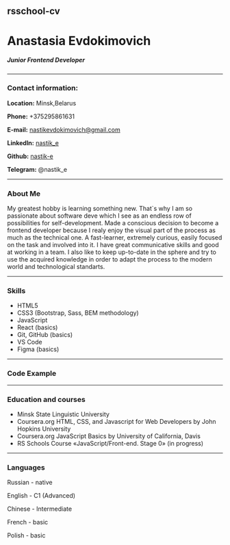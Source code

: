 rsschool-cv
-----
# Anastasia Evdokimovich

##### Junior Frontend Developer
-------

### Contact information:

**Location:** Minsk,Belarus

**Phone:** +375295861631

**E-mail:** nastikevdokimovich@gmail.com

**LinkedIn:** [nastik_e](https://www.linkedin.com/in/%D0%B0%D0%BD%D0%B0%D1%81%D1%82%D0%B0%D1%81%D0%B8%D1%8F-%D0%B5-09488093)

**Github:** [nastik-e](https://github.com/nastik-e)

**Telegram:** @nastik_e

------

### About Me

My greatest hobby is learning something new. That`s why I am so passionate about software deve which I see as an endless row of possibilities for self-development. Made a conscious decision to become a frontend developer because I realy enjoy the visual part of the process as much as the technical one. A fast-learner, extremely curious, easily focused on the task and involved into it. I have great communicative skills and good at working in a team. I also like to keep up-to-date in the sphere and try to use the acquired knowledge in order to adapt the process to the modern world and technological standarts.

-------

### Skills
* HTML5
* CSS3 (Bootstrap, Sass, BEM methodology)
* JavaScript 
* React (basics)
* Git, GitHub (basics)
* VS Code
* Figma (basics)

----

### Code Example

-----

### Education and courses
* Minsk State Linguistic University
* Coursera.org HTML, CSS, and Javascript for Web Developers by John Hopkins University
* Coursera.org JavaScript Basics by University of California, Davis
* RS Schools Course «JavaScript/Front-end. Stage 0» (in progress)

------ 

### Languages

Russian - native

English - C1 (Advanced)

Chinese - Intermediate 

French - basic

Polish - basic

